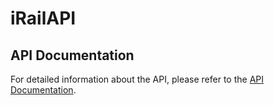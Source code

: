 # iRailAPI

## API Documentation

For detailed information about the API, please refer to the [API Documentation](https://web.postman.co/workspace/291207d5-1073-4eda-b783-3fd9231b4116/documentation/36297486-46ea6a84-b20b-4036-aa1e-d0236aa6c403).
